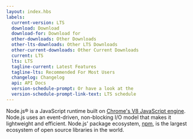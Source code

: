 ```yaml
---
layout: index.hbs
labels:
  current-version: LTS
  download: Download
  download-for: Download for
  other-downloads: Other Downloads
  other-lts-downloads: Other LTS Downloads
  other-current-downloads: Other Current Downloads
  current: LTS
  lts: LTS
  tagline-current: Latest Features
  tagline-lts: Recommended For Most Users
  changelog: Changelog
  api: API Docs
  version-schedule-prompt: Or have a look at the
  version-schedule-prompt-link-text: LTS schedule
---
```


Node.js® is a JavaScript runtime built on [Chrome's V8 JavaScript engine](https://developers.google.com/v8/).
Node.js uses an event-driven, non-blocking I/O model that makes it
lightweight and efficient. Node.js' package ecosystem, [npm](https://www.npmjs.com/), is the largest ecosystem of open
source libraries in the world.

